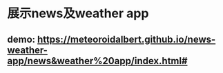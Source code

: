 # 展示news及weather app
## demo: https://meteoroidalbert.github.io/news-weather-app/news&weather%20app/index.html#
